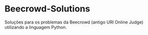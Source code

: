 # Beecrowd-Solutions

Soluções para os problemas da Beecrowd (antigo URI Online Judge) utilizando a linguagem Python.
